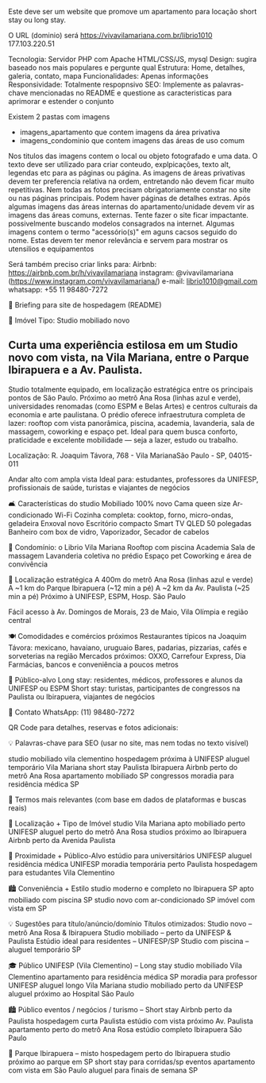 Este deve ser um website que promove um apartamento para locação short stay ou long stay.

O URL (dominio) será https://vivavilamariana.com.br/librio1010
177.103.220.51


Tecnologia: Servidor PHP com Apache HTML/CSS/JS, mysql
Design: sugira baseado nos mais populares e pergunte qual
Estrutura: Home, detalhes, galeria, contato, mapa
Funcionalidades: Apenas informações
Responsividade: Totalmente respopnsivo
SEO: Implemente as palavras-chave mencionadas no README e questione as caracteristicas para aprimorar e estender o conjunto


Existem 2 pastas com imagens
- imagens_apartamento que contem imagens da área privativa
- imagens_condominio que contem imagens das áreas de uso comum

Nos titulos das imagens contem o local ou objeto fotografado e uma data. O texto deve ser utilizado para criar conteudo, explpicações, texto alt, legendas etc para as páginas ou página.
As imagens de áreas privativas devem ter preferencia relativa na ordem, entretando não devem ficar muito repetitivas. Nem todas as fotos precisam obrigatoriamente constar no site ou nas páginas principais. Podem haver páginas de detalhes extras.
Após algumas imagens das áreas internas do apartamento/unidade devem vir as imagens das áreas comuns, externas.
Tente fazer o site ficar impactante. possivelmente buscando modelos consagrados na internet.
Algumas imagens contem o termo "acessório(s)" em aguns cacsos seguido do nome. Estas devem ter menor relevância e servem para mostrar os utensilios e equipamentos

Será também preciso criar links para:
Airbnb: https://airbnb.com.br/h/vivavilamariana
instagram: @vivavilamariana (https://www.instagram.com/vivavilamariana/)
e-mail: librio1010@gmail.com
whatsapp: +55 11 98480-7272

🧾 Briefing para site de hospedagem (README)

🏢 Imóvel
Tipo: Studio mobiliado novo

Curta uma experiência estilosa em um Studio novo com vista, na Vila Mariana, entre o Parque Ibirapuera e a Av. Paulista.
------------------------------------------------------------------------------------------------------------------------
Studio totalmente equipado, em localização estratégica entre os principais pontos de São Paulo.
Próximo ao metrô Ana Rosa (linhas azul e verde), universidades renomadas (como ESPM e Belas Artes) e centros culturais da economia e arte paulistana.
O prédio oferece infraestrutura completa de lazer: rooftop com vista panorâmica, piscina, academia, lavanderia, sala de massagem, coworking e espaço pet.
Ideal para quem busca conforto, praticidade e excelente mobilidade — seja a lazer, estudo ou trabalho.


Localização: 
R. Joaquim Távora, 768 - Vila MarianaSão Paulo - SP, 04015-011

Andar alto com ampla vista
Ideal para: estudantes, professores da UNIFESP, profissionais de saúde, turistas e viajantes de negócios

🛋️ Características do studio
Mobiliado 100% novo
Cama queen size
Ar-condicionado
Wi-Fi 
Cozinha completa: cooktop, forno, micro-ondas, geladeira
Enxoval novo
Escritório compacto
Smart TV QLED 50 polegadas
Banheiro com box de vidro, Vaporizador, Secador de cabelos

🏢 Condomínio: o Librio Vila Mariana
Rooftop com piscina
Academia
Sala de massagem
Lavanderia coletiva no prédio 
Espaço pet
Coworking e área de convivência

📍 Localização estratégica
A 400m do metrô Ana Rosa (linhas azul e verde)
A ~1 km do Parque Ibirapuera (~12 min a pé)
A ~2 km da Av. Paulista (~25 min a pé)
Próximo à UNIFESP, ESPM, Hosp. São Paulo

Fácil acesso à Av. Domingos de Morais, 23 de Maio, Vila Olímpia e região central

🍽️ Comodidades e comércios próximos
Restaurantes típicos na Joaquim Távora: mexicano, havaiano, uruguaio
Bares, padarias, pizzarias, cafés e sorveterias na região
Mercados próximos: OXXO, Carrefour Express, Dia
Farmácias, bancos e conveniência a poucos metros

🎯 Público-alvo
Long stay: residentes, médicos, professores e alunos da UNIFESP ou ESPM
Short stay: turistas, participantes de congressos na Paulista ou Ibirapuera, viajantes de negócios

📲 Contato
WhatsApp: (11) 98480-7272

QR Code para detalhes, reservas e fotos adicionais:


💡 Palavras-chave para SEO
(usar no site, mas nem todas no texto visível)

studio mobiliado vila clementino
hospedagem próxima à UNIFESP
aluguel temporário Vila Mariana
short stay Paulista Ibirapuera
Airbnb perto do metrô Ana Rosa
apartamento mobiliado SP congressos
moradia para residência médica SP



🎯 Termos mais relevantes (com base em dados de plataformas e buscas reais)

🔑 Localização + Tipo de Imóvel
studio Vila Mariana
apto mobiliado perto UNIFESP
aluguel perto do metrô Ana Rosa
studios próximo ao Ibirapuera
Airbnb perto da Avenida Paulista

📍 Proximidade + Público-Alvo
estúdio para universitários UNIFESP
aluguel residência médica UNIFESP
moradia temporária perto Paulista
hospedagem para estudantes Vila Clementino

🏙️ Conveniência + Estilo
studio moderno e completo no Ibirapuera SP
apto mobiliado com piscina SP
studio novo com ar-condicionado SP
imóvel com vista em SP

💡 Sugestões para título/anúncio/domínio
Títulos otimizados:
Studio novo – metrô Ana Rosa & Ibirapuera
Studio mobiliado – perto da UNIFESP & Paulista
Estúdio ideal para residentes – UNIFESP/SP
Studio com piscina – aluguel temporário SP

🎓 Público UNIFESP (Vila Clementino) – Long stay
studio mobiliado Vila Clementino
apartamento para residência médica SP
moradia para professor UNIFESP
aluguel longo Vila Mariana
studio mobiliado perto da UNIFESP
aluguel próximo ao Hospital São Paulo

🏙️ Público eventos / negócios / turismo – Short stay
Airbnb perto da Paulista
hospedagem curta Paulista
estúdio com vista próximo Av. Paulista
apartamento perto do metrô Ana Rosa
estúdio completo Ibirapuera São Paulo

🌳 Parque Ibirapuera – misto
hospedagem perto do Ibirapuera
studio próximo ao parque em SP
short stay para corridas/sp eventos
apartamento com vista em São Paulo
aluguel para finais de semana SP

